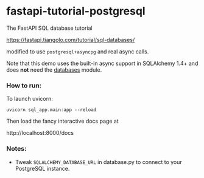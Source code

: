 # fastapi-tutorial-postgresql   

The FastAPI SQL database tutorial  

https://fastapi.tiangolo.com/tutorial/sql-databases/

modified to use `postgresql+asyncpg` and real async calls.  

Note that this demo uses the built-in async support in SQLAlchemy 1.4+ and does **not** need the [databases](https://pypi.org/project/databases/) module. 

### How to run: 

To launch uvicorn: 

```
uvicorn sql_app.main:app --reload  
```

Then load the fancy interactive docs page at    
  
http://localhost:8000/docs

### Notes:

- Tweak `SQLALCHEMY_DATABASE_URL` in database.py to connect
to your PostgreSQL instance.
